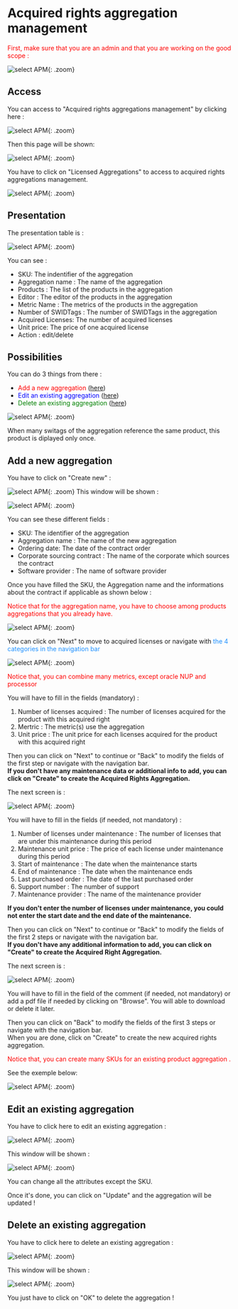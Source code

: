 <link rel="stylesheet" href="../../../css/enlargeImage.css" />

# Acquired rights aggregation management

<span style="color:red">First, make sure that you are an admin and that you are working on the good scope :</span>

![select APM](../../img/goodScope.jpg){: .zoom}

## Access

You can access to "Acquired rights aggregations management" by clicking here :

![select APM](../../img/ARMana/access.jpg){: .zoom}

Then this page will be shown:   

![select APM](../../img/ARMana/pres.jpg){: .zoom} 

You have to click on "Licensed Aggregations" to access to acquired rights aggregations management.

![select APM](../../img/ARMana/access2.jpg){: .zoom} 

## Presentation

The presentation table is : 

![select APM](../../img/ARMana/pres2.png){: .zoom}

You can see :  
- SKU: The indentifier of the aggregation
- Aggregation name : The name of the aggregation  
- Products : The list of the products in the aggregation  
- Editor : The editor of the products in the aggregation  
- Metric Name : The metrics of the products in the aggregation  
- Number of SWIDTags : The number of SWIDTags in the aggregation  
- Acquired Licenses: The number of acquired licenses    
- Unit price: The price of one acquired license
- Action : edit/delete

## Possibilities

You can do 3 things from there :  
- <span style="color:red">Add a new aggregation</span> ([here](#add-a-new-aggregation))  
- <span style="color:blue">Edit an existing aggregation</span> ([here](#edit-an-existing-aggregation))  
- <span style="color:green">Delete an existing aggregation</span> ([here](#delete-an-existing-aggregation))   

![select APM](../../img/ARMana/possibilities2.png){: .zoom}  

When many switags of the aggregation reference the same product, this product is diplayed only once.

## Add a new aggregation

You have to click on "Create new" : 

![select APM](../../img/ARMana/addAggr1.jpg){: .zoom}
This window will be shown : 

![select APM](../../img/ARMana/addAggr2.jpg){: .zoom}

You can see these different fields :  
- SKU: The identifier of the aggregation
- Aggregation name : The name of the new aggregation  
- Ordering date: The date of the contract order
- Corporate sourcing contract : The name of the corporate which sources the contract
- Software provider : The name of software provider
<!-- 
- Editor : Select the editor on which you want to create an aggregation  
- Metrics : Select the metric on which you want to create an aggregation  
- Product : Select the products on which you want to create an aggregation  
-->
Once you have  filled the SKU, the Aggregation name and the informations about the contract if applicable as shown below : 

<span style="color:red">Notice that for the aggregation name, you have to choose among products aggregations that you already have. </span>

![select APM](../../img/ARMana/addAggr3.jpg){: .zoom}

You can click on "Next" to move to acquired licenses or navigate with <span style="color:dodgerblue">the 4 categories in the navigation bar</span>  

![select APM](../../img/ARMana/addAggr4.jpg){: .zoom}

<span style="color:red">Notice that, you can combine many metrics, except oracle NUP and processor</sapn>

<!--
You are able to choose the products that you want to add to your aggregation by SWIDTags.  

![select APM](../../img/aggrMana/addAggr22.jpg)

All products choosen will be add at the left, in the green box.  
To add definitively the products to the aggregation, click on the green button(plus) of each products.  

After that, you can see the all the products at the right, in the blue box. 

You can remove a product of the aggregation by clicking on the red button(minus).   

![select APM](../../img/aggrMana/addAggr23.jpg)

Once it's done, you can click on "Next" to move to acquired licenses or navigate with <span style="color:dodgerblue">the 5 categories in the navigation bar</span>  
-->

You will have to fill in the fields (mandatory) :  
1. Number of licenses acquired : The number of licenses acquired for the product with this acquired right  
2. Mertric : The metric(s) use the aggregation
3. Unit price : The unit price for each licenses acquired for the product with this acquired right  

Then you can click on "Next" to continue or "Back" to modify the fields of the first step or navigate with the navigation bar.  
**If you don't have any maintenance data or additional info to add, you can click on "Create" to create the Acquired Rights Aggregation.**  

The next screen is :  

![select APM](../../img/ARMana/addAggr5.jpg){: .zoom}

You will have to fill in the fields (if needed, not mandatory) :  
1. Number of licenses under maintenance : The number of licenses that are under this maintenance during this period  
2. Maintenance unit price : The price of each license under maintenance during this period  
3. Start of maintenance : The date when the maintenance starts  
4. End of maintenance : The date when the maintenance ends  
5. Last purchased order : The date of the last purchased order
6. Support number : The number of support
7. Maintenance provider : The name of the maintenance provider  

**If you don't enter the number of licenses under maintenance, you could not enter the start date and the end date of the maintenance.**

Then you can click on "Next" to continue or "Back" to modify the fields of the first 2 steps or navigate with the navigation bar.  
**If you don't have any additional information to add, you can click on "Create" to create the Acquired Right Aggregation.**  

The next screen is :  

![select APM](../../img/ARMana/addAggr6.jpg){: .zoom}

You will have to fill in the field of the comment (if needed, not mandatory) or add a pdf file if needed by clicking on "Browse". You will able to download or delete it later.



Then you can click on "Back" to modify the fields of the first 3 steps or navigate with the navigation bar.  
When you are done, click on "Create" to create the new acquired rights aggregation.

<span style = "color:red">Notice that, you can create many SKUs for an existing product aggregation <!-- but you cannot add another SKU with oracle NUP metric if oracle processor  already exists reciprocally-->.</span>

See the exemple below: 

![select APM](../../img/ARMana/manySKU.jpg){: .zoom}

## Edit an existing aggregation

You have to click here to edit an existing aggregation : 

![select APM](../../img/ARMana/editAggr1.jpg){: .zoom}

This window will be shown : 

![select APM](../../img/ARMana/editAggr2.jpg){: .zoom}

You can change all the attributes except the SKU.

Once it's done, you can click on "Update" and the aggregation will be updated ! 

## Delete an existing aggregation

You have to click here to delete an existing aggregation : 

![select APM](../../img/ARMana/delAggr.jpg){: .zoom}

This window will be shown : 

![select APM](../../img/ARMana/delAggr2.jpg){: .zoom}

You just have to click on "OK" to delete the aggregation !













<script src="../../../js/zoomImage.js"></script>
